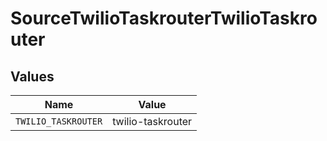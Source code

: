 # SourceTwilioTaskrouterTwilioTaskrouter


## Values

| Name                | Value               |
| ------------------- | ------------------- |
| `TWILIO_TASKROUTER` | twilio-taskrouter   |